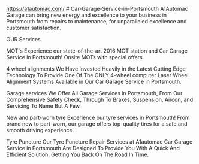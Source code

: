 https://a1automac.com/ # Car-Garage-Service-in-Portsmouth
A1Automac Garage can bring new energy and excellence to your business in Portsmouth from repairs to maintenance, for unparalleled excellence and customer satisfaction.


OUR Services

MOT's
Experience our state-of-the-art 2016 MOT station and Car Garage Service in Portsmouth! Onsite MOTs with special offers. 

4 wheel alignments
We Have Invested Heavily in the Latest Cutting Edge Technology To Provide One Of The ONLY 4-wheel computer Laser Wheel Alignment Systems Available in Our Car Garage Service in Portsmouth.

Garage services
We Offer All Garage Services in Portsmouth, From Our Comprehensive Safety Check, Through To Brakes, Suspension, Aircon, and Servicing To Name But A Few.

New and part-worn tyre
Experience our tyre services in Portsmouth! From brand new to part-worn, our garage offers top-quality tires for a safe and smooth driving experience.

Tyre Puncture
Our Tyre Puncture Repair Services at A1automac Car Garage Service in Portsmouth Are Designed To Provide You With A Quick And Efficient Solution, Getting You Back On The Road In Time.
